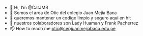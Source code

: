 - 👋 Hi, I’m @CatJMB
- 👀 Somos el area de Otic del colegio Juan Mejía Baca
- 🌱 queremos mantener un codigo limpio y seguro aqui en hit
- 💞️ nuestros colaboradores son Lady Huaman y Frank Pacherrez
- 📫 How to reach me otic@cepjuanmejiabaca.edu.pe

<!---
CatJMB/CatJMB is a ✨ special ✨ repository because its `README.md` (this file) appears on your GitHub profile.
You can click the Preview link to take a look at your changes.
--->
